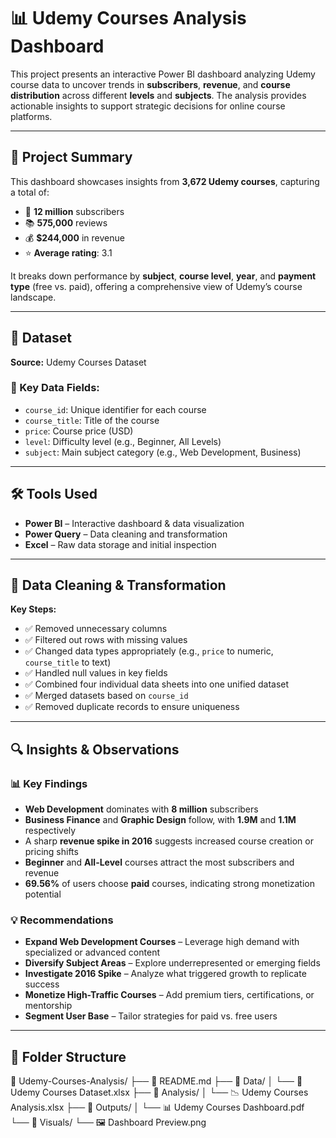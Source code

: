 # 📊 Udemy Courses Analysis Dashboard

This project presents an interactive Power BI dashboard analyzing Udemy course data to uncover trends in **subscribers**, **revenue**, and **course distribution** across different **levels** and **subjects**. The analysis provides actionable insights to support strategic decisions for online course platforms.

---

## 🚀 Project Summary

This dashboard showcases insights from **3,672 Udemy courses**, capturing a total of:

- 👥 **12 million** subscribers  
- 📚 **575,000** reviews  
- 💰 **$244,000** in revenue  
- ⭐ **Average rating**: 3.1

It breaks down performance by **subject**, **course level**, **year**, and **payment type** (free vs. paid), offering a comprehensive view of Udemy’s course landscape.

---

## 📂 Dataset

**Source:** Udemy Courses Dataset

### 🔑 Key Data Fields:
- `course_id`: Unique identifier for each course  
- `course_title`: Title of the course  
- `price`: Course price (USD)  
- `level`: Difficulty level (e.g., Beginner, All Levels)  
- `subject`: Main subject category (e.g., Web Development, Business)

---

## 🛠 Tools Used

- **Power BI** – Interactive dashboard & data visualization  
- **Power Query** – Data cleaning and transformation  
- **Excel** – Raw data storage and initial inspection

---

## 🧹 Data Cleaning & Transformation

**Key Steps:**

- ✅ Removed unnecessary columns  
- ✅ Filtered out rows with missing values  
- ✅ Changed data types appropriately (e.g., `price` to numeric, `course_title` to text)  
- ✅ Handled null values in key fields  
- ✅ Combined four individual data sheets into one unified dataset  
- ✅ Merged datasets based on `course_id`  
- ✅ Removed duplicate records to ensure uniqueness

---

## 🔍 Insights & Observations

### 📊 Key Findings

- **Web Development** dominates with **8 million** subscribers  
- **Business Finance** and **Graphic Design** follow, with **1.9M** and **1.1M** respectively  
- A sharp **revenue spike in 2016** suggests increased course creation or pricing shifts  
- **Beginner** and **All-Level** courses attract the most subscribers and revenue  
- **69.56%** of users choose **paid** courses, indicating strong monetization potential

### 💡 Recommendations

- **Expand Web Development Courses** – Leverage high demand with specialized or advanced content  
- **Diversify Subject Areas** – Explore underrepresented or emerging fields  
- **Investigate 2016 Spike** – Analyze what triggered growth to replicate success  
- **Monetize High-Traffic Courses** – Add premium tiers, certifications, or mentorship  
- **Segment User Base** – Tailor strategies for paid vs. free users

---

## 📁 Folder Structure

📂 Udemy-Courses-Analysis/
├── 📄 README.md
├── 📂 Data/
│ └── 🧮 Udemy Courses Dataset.xlsx
├── 📂 Analysis/
│ └── 📉 Udemy Courses Analysis.xlsx
├── 📂 Outputs/
│ └── 📊 Udemy Courses Dashboard.pdf
└── 📂 Visuals/
└── 🖼️ Dashboard Preview.png
